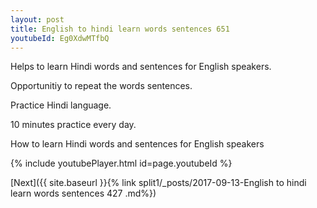 ```yaml
---
layout: post
title: English to hindi learn words sentences 651 
youtubeId: Eg0XdwMTfbQ
---
```

 
 
Helps to learn Hindi words and sentences for English speakers.

Opportunitiy to repeat the words sentences. 

Practice Hindi language. 
 
10 minutes practice every day. 
 
How to learn Hindi words and sentences for English speakers 
 
{% include youtubePlayer.html id=page.youtubeId %}
 
 
[Next]({{ site.baseurl }}{% link  split1/_posts/2017-09-13-English to hindi learn words sentences 427 .md%})
 
